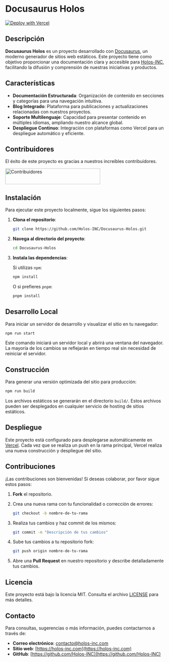 # Docusaurus Holos

<a href="https://holos-doc.vercel.app"><img src="https://vercel.com/button" alt="Deploy with Vercel"/></a>

## Descripción

**Docusaurus Holos** es un proyecto desarrollado con [Docusaurus](https://docusaurus.io/), un moderno generador de sitios web estáticos. Este proyecto tiene como objetivo proporcionar una documentación clara y accesible para [Holos-INC](https://github.com/Holos-INC), facilitando la difusión y comprensión de nuestras iniciativas y productos.

## Características

- **Documentación Estructurada**: Organización de contenido en secciones y categorías para una navegación intuitiva.
- **Blog Integrado**: Plataforma para publicaciones y actualizaciones relacionadas con nuestros proyectos.
- **Soporte Multilenguaje**: Capacidad para presentar contenido en múltiples idiomas, ampliando nuestro alcance global.
- **Despliegue Continuo**: Integración con plataformas como Vercel para un despliegue automático y eficiente.

## Contribuidores
El éxito de este proyecto es gracias a nuestros increíbles contribuidores.

<a href="https://github.com/Holos-INC/Docusaurus-Holos/graphs/contributors">
  <img src="https://contrib.rocks/image?repo=Holos-INC/Docusaurus-Holos" width="300" height="50" alt="Contribuidores" />
</a>


## Instalación

Para ejecutar este proyecto localmente, sigue los siguientes pasos:

1. **Clona el repositorio**:

   ```bash
   git clone https://github.com/Holos-INC/Docusaurus-Holos.git
   ```

2. **Navega al directorio del proyecto**:

   ```bash
   cd Docusaurus-Holos
   ```

3. **Instala las dependencias**:

   Si utilizas `npm`:

   ```bash
   npm install
   ```

   O si prefieres `pnpm`:

   ```bash
   pnpm install
   ```

## Desarrollo Local

Para iniciar un servidor de desarrollo y visualizar el sitio en tu navegador:

```bash
npm run start
```

Este comando iniciará un servidor local y abrirá una ventana del navegador. La mayoría de los cambios se reflejarán en tiempo real sin necesidad de reiniciar el servidor.

## Construcción

Para generar una versión optimizada del sitio para producción:

```bash
npm run build
```

Los archivos estáticos se generarán en el directorio `build/`. Estos archivos pueden ser desplegados en cualquier servicio de hosting de sitios estáticos.

## Despliegue

Este proyecto está configurado para desplegarse automáticamente en [Vercel](https://vercel.com/). Cada vez que se realiza un push en la rama principal, Vercel realiza una nueva construcción y despliegue del sitio.

## Contribuciones

¡Las contribuciones son bienvenidas! Si deseas colaborar, por favor sigue estos pasos:

1. **Fork** el repositorio.
2. Crea una nueva rama con tu funcionalidad o corrección de errores:

   ```bash
   git checkout -b nombre-de-tu-rama
   ```

3. Realiza tus cambios y haz commit de los mismos:

   ```bash
   git commit -m "Descripción de tus cambios"
   ```

4. Sube tus cambios a tu repositorio fork:

   ```bash
   git push origin nombre-de-tu-rama
   ```

5. Abre una **Pull Request** en nuestro repositorio y describe detalladamente tus cambios.

## Licencia

Este proyecto está bajo la licencia MIT. Consulta el archivo [LICENSE](./LICENSE) para más detalles.

## Contacto

Para consultas, sugerencias o más información, puedes contactarnos a través de:

- **Correo electrónico**: [contacto@holos-inc.com](mailto:contacto@holos-inc.com)
- **Sitio web**: [https://holos-inc.com](https://holos-inc.com)
- **GitHub**: [https://github.com/Holos-INC](https://github.com/Holos-INC)

